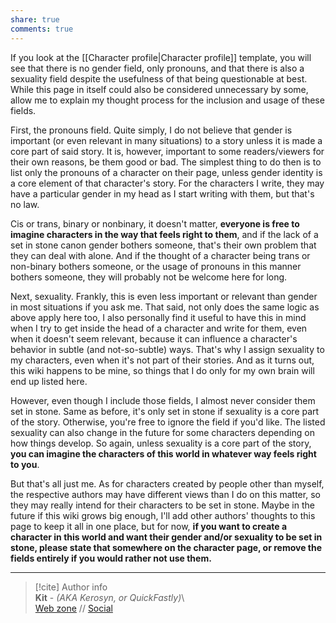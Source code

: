 ```yaml
---  
share: true  
comments: true  
---  
```

If you look at the [[Character profile|Character profile]] template, you will see that there is no gender field, only pronouns, and that there is also a sexuality field despite the usefulness of that being questionable at best. While this page in itself could also be considered unnecessary by some, allow me to explain my thought process for the inclusion and usage of these fields.  
  
First, the pronouns field. Quite simply, I do not believe that gender is important (or even relevant in many situations) to a story unless it is made a core part of said story. It is, however, important to some readers/viewers for their own reasons, be them good or bad. The simplest thing to do then is to list only the pronouns of a character on their page, unless gender identity is a core element of that character's story. For the characters I write, they may have a particular gender in my head as I start writing with them, but that's no law.  
  
Cis or trans, binary or nonbinary, it doesn't matter, **everyone is free to imagine characters in the way that feels right to them**, and if the lack of a set in stone canon gender bothers someone, that's their own problem that they can deal with alone. And if the thought of a character being trans or non-binary bothers someone, or the usage of pronouns in this manner bothers someone, they will probably not be welcome here for long.  
  
Next, sexuality. Frankly, this is even less important or relevant than gender in most situations if you ask me. That said, not only does the same logic as above apply here too, I also personally find it useful to have this in mind when I try to get inside the head of a character and write for them, even when it doesn't seem relevant, because it can influence a character's behavior in subtle (and not-so-subtle) ways. That's why I assign sexuality to my characters, even when it's not part of their stories. And as it turns out, this wiki happens to be mine, so things that I do only for my own brain will end up listed here.  
  
However, even though I include those fields, I almost never consider them set in stone. Same as before, it's only set in stone if sexuality is a core part of the story. Otherwise, you're free to ignore the field if you'd like. The listed sexuality can also change in the future for some characters depending on how things develop. So again, unless sexuality is a core part of the story, **you can imagine the characters of this world in whatever way feels right to you**.  
  
But that's all just me. As for characters created by people other than myself, the respective authors may have different views than I do on this matter, so they may really intend for their characters to be set in stone. Maybe in the future if this wiki grows big enough, I'll add other authors' thoughts to this page to keep it all in one place, but for now, **if you want to create a character in this world and want their gender and/or sexuality to be set in stone, please state that somewhere on the character page, or remove the fields entirely if you would rather not use them.**  
  
-----  
> [!cite] Author info  
> **Kit** - *(AKA Kerosyn, or QuickFastly)*\  
> [Web zone](https://kerosyn.link) // [Social](https://a.tripulse.link/@kit)